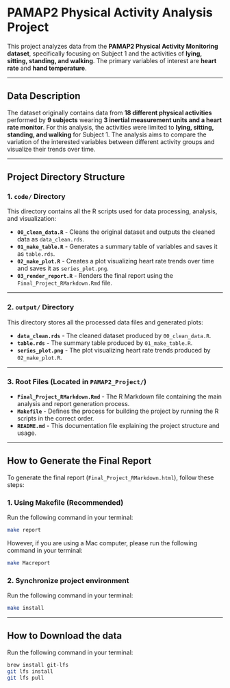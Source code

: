 # PAMAP2 Physical Activity Analysis Project

This project analyzes data from the **PAMAP2 Physical Activity Monitoring dataset**, specifically focusing on Subject 1 and the activities of **lying, sitting, standing, and walking**. The primary variables of interest are **heart rate** and **hand temperature**.

---

## Data Description

The dataset originally contains data from **18 different physical activities** performed by **9 subjects** wearing **3 inertial measurement units and a heart rate monitor**. For this analysis, the activities were limited to **lying, sitting, standing, and walking** for Subject 1. The analysis aims to compare the variation of the interested variables between different activity groups and visualize their trends over time.

---
## Project Directory Structure

### **1. `code/` Directory**

This directory contains all the R scripts used for data processing, analysis, and visualization:

- **`00_clean_data.R`** - Cleans the original dataset and outputs the cleaned data as `data_clean.rds`.
- **`01_make_table.R`** - Generates a summary table of variables and saves it as `table.rds`.
- **`02_make_plot.R`** - Creates a plot visualizing heart rate trends over time and saves it as `series_plot.png`.
- **`03_render_report.R`** - Renders the final report using the `Final_Project_RMarkdown.Rmd` file.

---

### **2. `output/` Directory**

This directory stores all the processed data files and generated plots:

- **`data_clean.rds`** - The cleaned dataset produced by `00_clean_data.R`.
- **`table.rds`** - The summary table produced by `01_make_table.R`.
- **`series_plot.png`** - The plot visualizing heart rate trends produced by `02_make_plot.R`.

---

### **3. Root Files (Located in `PAMAP2_Project/`)**

- **`Final_Project_RMarkdown.Rmd`** - The R Markdown file containing the main analysis and report generation process.
- **`Makefile`** - Defines the process for building the project by running the R scripts in the correct order.
- **`README.md`** - This documentation file explaining the project structure and usage.

---

## How to Generate the Final Report

To generate the final report (`Final_Project_RMarkdown.html`), follow these steps:

### 1. **Using Makefile (Recommended)**

Run the following command in your terminal:

```bash
make report
```

However, if you are using a Mac computer,
please run the following command in your terminal:

```bash
make Macreport
```

### 2. **Synchronize project environment**

Run the following command in your terminal:

```bash
make install
```

---
## How to Download the data

Run the following command in your terminal:

```bash
brew install git-lfs
git lfs install
git lfs pull
```
